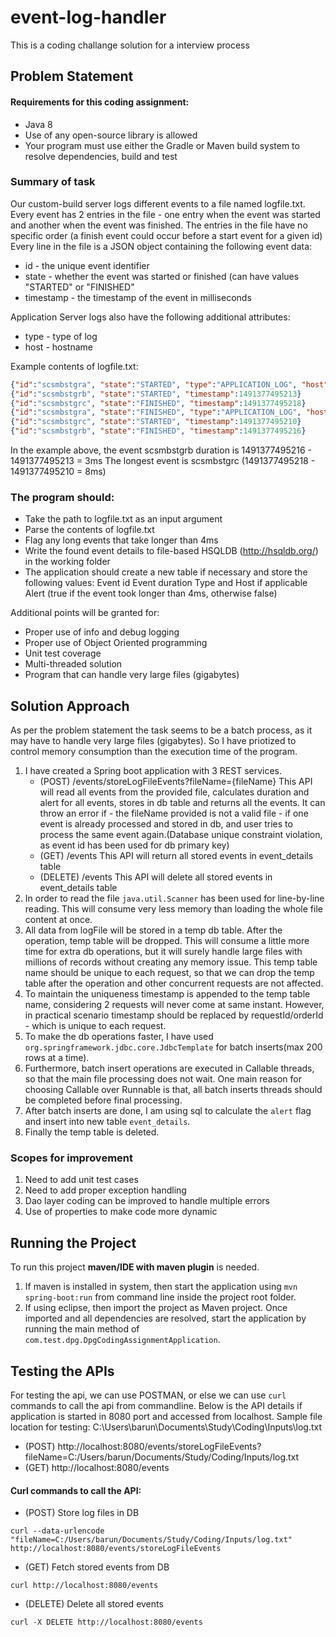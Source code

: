 # event-log-handler
This is a coding challange solution for a interview process

## Problem Statement
#### Requirements for this coding assignment:
* Java 8
* Use of any open-source library is allowed
* Your program must use either the Gradle or Maven build system to resolve dependencies, build
and test
### Summary of task
Our custom-build server logs different events to a file named logfile.txt. Every event has 2 entries in the file - one entry when the event was started and another when the event was finished. The entries in the file have no specific order (a finish event could occur before a start event for a given id)
Every line in the file is a JSON object containing the following event data:
* id - the unique event identifier
* state - whether the event was started or finished (can have values "STARTED" or "FINISHED"
* timestamp - the timestamp of the event in milliseconds

Application Server logs also have the following additional attributes:
* type - type of log
* host - hostname

Example contents of logfile.txt:

```json
{"id":"scsmbstgra", "state":"STARTED", "type":"APPLICATION_LOG", "host":"12345", "timestamp":1491377495212}
{"id":"scsmbstgrb", "state":"STARTED", "timestamp":1491377495213}
{"id":"scsmbstgrc", "state":"FINISHED", "timestamp":1491377495218}
{"id":"scsmbstgra", "state":"FINISHED", "type":"APPLICATION_LOG", "host":"12345", "timestamp":1491377495217}
{"id":"scsmbstgrc", "state":"STARTED", "timestamp":1491377495210}
{"id":"scsmbstgrb", "state":"FINISHED", "timestamp":1491377495216}
```
In the example above, the event scsmbstgrb duration is 1491377495216 - 1491377495213 = 3ms
The longest event is scsmbstgrc (1491377495218 - 1491377495210 = 8ms)
### The program should:
* Take the path to logfile.txt as an input argument
* Parse the contents of logfile.txt
* Flag any long events that take longer than 4ms
* Write the found event details to file-based HSQLDB (http://hsqldb.org/) in the working folder
* The application should create a new table if necessary and store the following values:
 Event id
 Event duration
 Type and Host if applicable
 Alert (true if the event took longer than 4ms, otherwise false)

Additional points will be granted for:
* Proper use of info and debug logging
* Proper use of Object Oriented programming
* Unit test coverage
* Multi-threaded solution
* Program that can handle very large files (gigabytes)

## Solution Approach
As per the problem statement the task seems to be a batch process, as it may have to handle very large files (gigabytes). So I have priotized to control memory consumption than the execution time of the program.


1. I have created a Spring boot application with 3 REST services.
    * (POST) /events/storeLogFileEvents?fileName={fileName}
        This API will read all events from the provided file, calculates duration and alert for all events, stores in db table and returns all the events. It can throw an error if 
            - the fileName provided is not a valid file
            - if one event is already processed and stored in db, and user tries to process the same event again.(Database unique constraint violation, as event id has been used for db primary key)
    * (GET) /events
        This API will return all stored events in event_details table
	* (DELETE) /events
		This API will delete all stored events in event_details table
2. In order to read the file `java.util.Scanner` has been used for line-by-line reading. This will consume very less memory than loading the whole file content at once.
2. All data from logFile will be stored in a temp db table. After the operation, temp table will be dropped. This will consume a little more time for extra db operations, but it will surely handle large files with millions of records without creating any memory issue. This temp table name should be unique to each request, so that we can drop the temp table after the operation and other concurrent requests are not affected.
3. To maintain the uniqueness timestamp is appended to the temp table name, considering 2 requests will never come at same instant. However, in practical scenario timestamp should be replaced by requestId/orderId - which is unique to each request.
4. To make the db operations faster, I have used `org.springframework.jdbc.core.JdbcTemplate` for batch inserts(max 200 rows at a time).
5. Furthermore, batch insert operations are executed in Callable threads, so that the main file processing does not wait. One main reason for choosing Callable over Runnable is that, all batch inserts threads should be completed before final processing.
6. After batch inserts are done, I am using sql to calculate the `alert` flag and insert into new table `event_details`.
7. Finally the temp table is deleted.

### Scopes for improvement
1. Need to add unit test cases
2. Need to add proper exception handling
3. Dao layer coding can be improved to handle multiple errors
4. Use of properties to make code more dynamic

## Running the Project
To run this project **maven/IDE with maven plugin** is needed.
1. If maven is installed in system, then start the application using `mvn spring-boot:run` from command line inside the project root folder.
2. If using eclipse, then import the project as Maven project. Once imported and all dependencies are resolved, start the application by running the main method of  `com.test.dpg.DpgCodingAssignmentApplication`.
## Testing the APIs
For testing the api, we can use POSTMAN, or else we can use `curl` commands to call the api from commandline. Below is the API details if application is started in 8080 port and accessed from localhost.
Sample file location for testing: C:\Users\barun\Documents\Study\Coding\Inputs\log.txt
* (POST) http://localhost:8080/events/storeLogFileEvents?fileName=C:/Users/barun/Documents/Study/Coding/Inputs/log.txt
* (GET) http://localhost:8080/events
#### Curl commands to call the API:
* (POST) Store log files in DB
```
curl --data-urlencode "fileName=C:/Users/barun/Documents/Study/Coding/Inputs/log.txt" http://localhost:8080/events/storeLogFileEvents
```
* (GET) Fetch stored events from DB
```
curl http://localhost:8080/events
```
* (DELETE) Delete all stored events
```
curl -X DELETE http://localhost:8080/events
```
